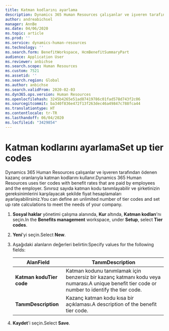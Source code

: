 ```yaml
---
title: Katman kodlarını ayarlama
description: Dynamics 365 Human Resources çalışanlar ve işveren tarafından ödenen kazanç oranlarıyla katman kodlarını kullanır.
author: andreabichsel
manager: AnnBe
ms.date: 04/06/2020
ms.topic: article
ms.prod: ''
ms.service: dynamics-human-resources
ms.technology: ''
ms.search.form: BenefitWorkspace, HcmBenefitSummaryPart
audience: Application User
ms.reviewer: anbichse
ms.search.scope: Human Resources
ms.custom: 7521
ms.assetid: ''
ms.search.region: Global
ms.author: anbichse
ms.search.validFrom: 2020-02-03
ms.dyn365.ops.version: Human Resources
ms.openlocfilehash: 3245b4265e51ad87419786c01fad578d743f2c06
ms.sourcegitcommit: ba340f836e472f13f263dec46a49847c788fca44
ms.translationtype: HT
ms.contentlocale: tr-TR
ms.lasthandoff: 06/04/2020
ms.locfileid: "3429854"
---
```

# <a name="set-up-tier-codes"></a><span data-ttu-id="81856-103">Katman kodlarını ayarlama</span><span class="sxs-lookup"><span data-stu-id="81856-103">Set up tier codes</span></span>

<span data-ttu-id="81856-104">Dynamics 365 Human Resources çalışanlar ve işveren tarafından ödenen kazanç oranlarıyla katman kodlarını kullanır.</span><span class="sxs-lookup"><span data-stu-id="81856-104">Dynamics 365 Human Resources uses tier codes with benefit rates that are paid by employees and the employer.</span></span> <span data-ttu-id="81856-105">Sınırsız sayıda katman kodu tanımlayabilir ve şirketinizin gereksinimlerini karşılayacak şekilde fiyat hesaplamaları ayarlayabilirsiniz.</span><span class="sxs-lookup"><span data-stu-id="81856-105">You can define an unlimited number of tier codes and set up rate calculations to meet the needs of your company.</span></span>

1. <span data-ttu-id="81856-106">**Sosyal haklar** yönetimi çalışma alanında, **Kur** altında, **Katman kodları**'nı seçin.</span><span class="sxs-lookup"><span data-stu-id="81856-106">In the **Benefits management** workspace, under **Setup**, select **Tier codes**.</span></span>

2. <span data-ttu-id="81856-107">**Yeni**'yi seçin.</span><span class="sxs-lookup"><span data-stu-id="81856-107">Select **New**.</span></span>

3. <span data-ttu-id="81856-108">Aşağıdaki alanların değerleri belirtin:</span><span class="sxs-lookup"><span data-stu-id="81856-108">Specify values for the following fields:</span></span>

   | <span data-ttu-id="81856-109">Alan</span><span class="sxs-lookup"><span data-stu-id="81856-109">Field</span></span> | <span data-ttu-id="81856-110">Tanım</span><span class="sxs-lookup"><span data-stu-id="81856-110">Description</span></span> |
   | --- | --- |
   | <span data-ttu-id="81856-111">**Katman kodu**</span><span class="sxs-lookup"><span data-stu-id="81856-111">**Tier code**</span></span> | <span data-ttu-id="81856-112">Katman kodunu tanımlamak için benzersiz bir kazanç katmanı kodu veya numarası.</span><span class="sxs-lookup"><span data-stu-id="81856-112">A unique benefit tier code or number to identify the tier code.</span></span> |
   | <span data-ttu-id="81856-113">**Tanım**</span><span class="sxs-lookup"><span data-stu-id="81856-113">**Description**</span></span> | <span data-ttu-id="81856-114">Kazanç katman kodu kısa bir açıklaması.</span><span class="sxs-lookup"><span data-stu-id="81856-114">A description of the benefit tier code.</span></span> |

4. <span data-ttu-id="81856-115">**Kaydet**'i seçin.</span><span class="sxs-lookup"><span data-stu-id="81856-115">Select **Save**.</span></span> 
